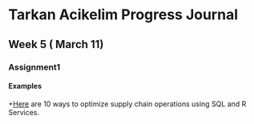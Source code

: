 ﻿

# Tarkan Acikelim Progress Journal




## Week 5 ( March 11)

### **Assignment1**



#### Examples

+[Here](examples2.html) are 10 ways to optimize supply chain operations using SQL and R Services.
